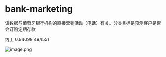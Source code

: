 # bank-marketing
该数据与葡萄牙银行机构的直接营销活动（电话）有关。分类目标是预测客户是否会订购定期存款

线上 0.94098 49/1551

![image.png](https://upload-images.jianshu.io/upload_images/1531909-fa3e9b45cf7f523a.png?imageMogr2/auto-orient/strip%7CimageView2/2/w/1240)